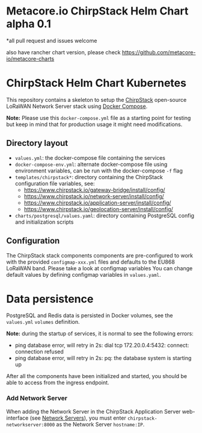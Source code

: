 # Metacore.io ChirpStack Helm Chart alpha 0.1

*all pull request and issues welcome

also have rancher chart version, please check
https://github.com/metacore-io/metacore-charts

# ChirpStack Helm Chart Kubernetes

This repository contains a skeleton to setup the [ChirpStack](https://www.chirpstack.io)
open-source LoRaWAN Network Server stack using [Docker Compose](https://docs.docker.com/compose/).

**Note:** Please use this `docker-compose.yml` file as a starting point for testing
but keep in mind that for production usage it might need modifications. 

## Directory layout

* `values.yml`: the docker-compose file containing the services
* `docker-compose-env.yml`: alternate docker-compose file using environment variables, can be run with the docker-compose `-f` flag
* `templates/chirpstack*`: directory containing the ChirpStack configuration file variables, see:
    * https://www.chirpstack.io/gateway-bridge/install/config/
    * https://www.chirpstack.io/network-server/install/config/
    * https://www.chirpstack.io/application-server/install/config/
    * https://www.chirpstack.io/geolocation-server/install/config/
* `charts/postgresql/values.yaml`: directory containing PostgreSQL config and initialization scripts

## Configuration

The ChirpStack stack components components are pre-configured to work with the provided
`configmap-xxx.yml` files and defaults to the EU868 LoRaWAN band. Please take a look at configmap variables 
You can change default values by defining configmap variables in `values.yaml`.

# Data persistence

PostgreSQL and Redis data is persisted in Docker volumes, see the `values.yml`
`volumes` definition.


**Note:** during the startup of services, it is normal to see the following errors:

* ping database error, will retry in 2s: dial tcp 172.20.0.4:5432: connect: connection refused
* ping database error, will retry in 2s: pq: the database system is starting up


After all the components have been initialized and started, you should be able
to access from the ingress endpoint.

### Add Network Server

When adding the Network Server in the ChirpStack Application Server web-interface
(see [Network Servers](https://www.chirpstack.io/application-server/use/network-servers/)),
you must enter `chirpstack-networkserver:8000` as the Network Server `hostname:IP`.
